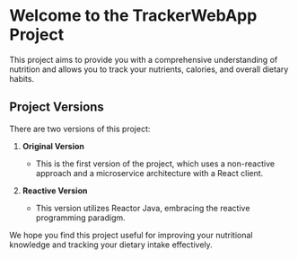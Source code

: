 # Welcome to the TrackerWebApp Project

This project aims to provide you with a comprehensive understanding of nutrition and allows you to track your nutrients, calories, and overall dietary habits.

## Project Versions

There are two versions of this project:

1. **Original Version**
   - This is the first version of the project, which uses a non-reactive approach and a microservice architecture with a React client.

2. **Reactive Version**
   - This version utilizes Reactor Java, embracing the reactive programming paradigm.

We hope you find this project useful for improving your nutritional knowledge and tracking your dietary intake effectively.
